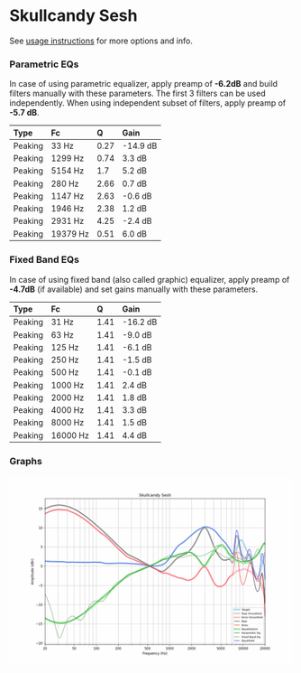 # Skullcandy Sesh
See [usage instructions](https://github.com/jaakkopasanen/AutoEq#usage) for more options and info.

### Parametric EQs
In case of using parametric equalizer, apply preamp of **-6.2dB** and build filters manually
with these parameters. The first 3 filters can be used independently.
When using independent subset of filters, apply preamp of **-5.7 dB**.

| Type    | Fc       |    Q | Gain     |
|:--------|:---------|:-----|:---------|
| Peaking | 33 Hz    | 0.27 | -14.9 dB |
| Peaking | 1299 Hz  | 0.74 | 3.3 dB   |
| Peaking | 5154 Hz  | 1.7  | 5.2 dB   |
| Peaking | 280 Hz   | 2.66 | 0.7 dB   |
| Peaking | 1147 Hz  | 2.63 | -0.6 dB  |
| Peaking | 1946 Hz  | 2.38 | 1.2 dB   |
| Peaking | 2931 Hz  | 4.25 | -2.4 dB  |
| Peaking | 19379 Hz | 0.51 | 6.0 dB   |

### Fixed Band EQs
In case of using fixed band (also called graphic) equalizer, apply preamp of **-4.7dB**
(if available) and set gains manually with these parameters.

| Type    | Fc       |    Q | Gain     |
|:--------|:---------|:-----|:---------|
| Peaking | 31 Hz    | 1.41 | -16.2 dB |
| Peaking | 63 Hz    | 1.41 | -9.0 dB  |
| Peaking | 125 Hz   | 1.41 | -6.1 dB  |
| Peaking | 250 Hz   | 1.41 | -1.5 dB  |
| Peaking | 500 Hz   | 1.41 | -0.1 dB  |
| Peaking | 1000 Hz  | 1.41 | 2.4 dB   |
| Peaking | 2000 Hz  | 1.41 | 1.8 dB   |
| Peaking | 4000 Hz  | 1.41 | 3.3 dB   |
| Peaking | 8000 Hz  | 1.41 | 1.5 dB   |
| Peaking | 16000 Hz | 1.41 | 4.4 dB   |

### Graphs
![](./Skullcandy%20Sesh.png)